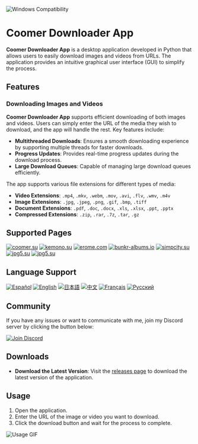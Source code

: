 ![Windows Compatibility](https://img.shields.io/badge/Windows-10%2C%2011-blue)

# Coomer Downloader App

**Coomer Downloader App** is a desktop application developed in Python that allows users to easily download images and videos from URLs. The application provides an intuitive graphical user interface (GUI) to simplify the process.

## Features

### Downloading Images and Videos

**Coomer Downloader App** supports efficient downloading of both images and videos. Users can simply enter the URL of the media they wish to download, and the app will handle the rest. Key features include:

- **Multithreaded Downloads**: Ensures a smooth downloading experience by supporting multiple threads for faster downloads.
- **Progress Updates**: Provides real-time progress updates during the download process.
- **Large Download Queues**: Capable of managing large download queues efficiently.

The app supports various file extensions for different types of media:

- **Video Extensions**: `.mp4`, `.mkv`, `.webm`, `.mov`, `.avi`, `.flv`, `.wmv`, `.m4v`
- **Image Extensions**: `.jpg`, `.jpeg`, `.png`, `.gif`, `.bmp`, `.tiff`
- **Document Extensions**: `.pdf`, `.doc`, `.docx`, `.xls`, `.xlsx`, `.ppt`, `.pptx`
- **Compressed Extensions**: `.zip`, `.rar`, `.7z`, `.tar`, `.gz`

## Supported Pages

[![coomer.su](https://img.shields.io/badge/Website-coomer.su-blue)](https://coomer.su/) 
[![kemono.su](https://img.shields.io/badge/Website-kemono.su-pink)](https://kemono.su/) 
[![erome.com](https://img.shields.io/badge/Website-erome.com-purple)](https://www.erome.com/) 
[![bunkr-albums.io](https://img.shields.io/badge/Website-bunkr.albums.io-blue)](https://bunkr-albums.io/) 
[![simpcity.su](https://img.shields.io/badge/Website-simpcity.su-lightgrey)](https://simpcity.su/)
[![jpg5.su](https://img.shields.io/badge/Website-jpg5.su-orange)](https://jpg5.su/)
[![jpg5.su](https://www.phica.eu//forums/styles/default/xenforo/xenforo-logo.phica3.png)](https://www.phica.eu/forums/) 


## Language Support

[![Español](https://img.shields.io/badge/Idioma-Español-red)](https://github.com/Emy69/CoomerDL/blob/main/locales/es/README.md) 
[![English](https://img.shields.io/badge/Language-English-blue)]() 
[![日本語](https://img.shields.io/badge/Language-日本語-green)](https://github.com/Emy69/CoomerDL/blob/main/locales/ja/README.md) 
[![中文](https://img.shields.io/badge/Language-中文-yellow)](https://github.com/Emy69/CoomerDL/blob/main/locales/zh/README.md) 
[![Français](https://img.shields.io/badge/Language-Français-orange)](https://github.com/Emy69/CoomerDL/blob/main/locales/fr/README.md) 
[![Русский](https://img.shields.io/badge/Language-Русский-purple)](https://github.com/Emy69/CoomerDL/blob/main/locales/ru/README.md)

## Community

If you have any issues or want to communicate with me, join my Discord server by clicking the button below:

[![Join Discord](https://img.shields.io/badge/Join-Discord-7289DA.svg?style=for-the-badge&logo=discord&logoColor=white)](https://discord.gg/ku8gSPsesh)

## Downloads

- **Download the Latest Version**: Visit the [releases page](https://github.com/Emy69/CoomerDL/releases) to download the latest version of the application.

## Usage

1. Open the application.
2. Enter the URL of the image or video you want to download.
3. Click the download button and wait for the process to complete.

![Usage GIF](https://github.com/Emy69/CoomerDL/blob/main/resources/screenshots/0627.gif)
